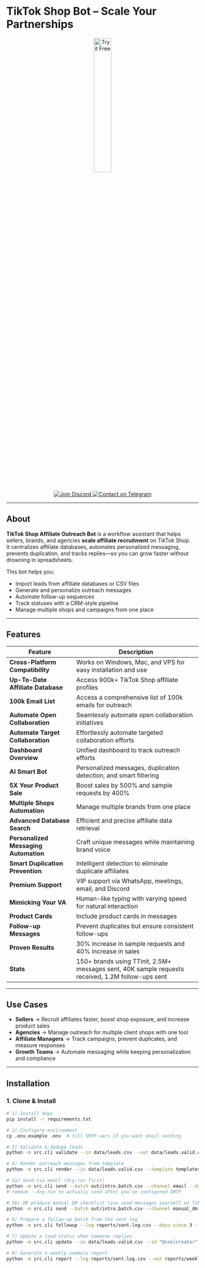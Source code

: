 #  TikTok Shop Bot – Scale Your Partnerships

<p align="center"> <a href="https://github.com/yourusername/facebook-bot"> <img src="https://img.shields.io/badge/Try%20It%20Free-1E90FF?style=for-the-badge&logo=fire&logoColor=white" alt="Try it Free" width="30%"> </a> </p>

<p align="center">
  <a href="https://discord.gg/vBu9huKBvy">
    <img src="https://img.shields.io/badge/Join-Discord-5865F2?logo=discord" alt="Join Discord">
  </a>
  <a href="https://t.me/devpilot1">
    <img src="https://img.shields.io/badge/Contact-Telegram-2CA5E0?logo=telegram" alt="Contact on Telegram">
  </a>
</p>

---

##  About

**TikTok Shop Affiliate Outreach Bot** is a workflow assistant that helps sellers, brands, and agencies **scale affiliate recruitment** on TikTok Shop.  
It centralizes affiliate databases, automates personalized messaging, prevents duplication, and tracks replies—so you can grow faster without drowning in spreadsheets.

This bot helps you:  
- Import leads from affiliate databases or CSV files  
- Generate and personalize outreach messages  
- Automate follow-up sequences  
- Track statuses with a CRM-style pipeline  
- Manage multiple shops and campaigns from one place  

---

##  Features

| Feature                     | Description |
|------------------------------|-------------|
| **Cross-Platform Compatibility** | Works on Windows, Mac, and VPS for easy installation and use |
| **Up-To-Date Affiliate Database** | Access 900k+ TikTok Shop affiliate profiles |
| **100k Email List**         | Access a comprehensive list of 100k emails for outreach |
| **Automate Open Collaboration** | Seamlessly automate open collaboration initiatives |
| **Automate Target Collaboration** | Effortlessly automate targeted collaboration efforts |
| **Dashboard Overview**      | Unified dashboard to track outreach efforts |
| **AI Smart Bot**            | Personalized messages, duplication detection, and smart filtering |
| **5X Your Product Sale**    | Boost sales by 500% and sample requests by 400% |
| **Multiple Shops Automation** | Manage multiple brands from one place |
| **Advanced Database Search** | Efficient and precise affiliate data retrieval |
| **Personalized Messaging Automation** | Craft unique messages while maintaining brand voice |
| **Smart Duplication Prevention** | Intelligent detection to eliminate duplicate affiliates |
| **Premium Support**         | VIP support via WhatsApp, meetings, email, and Discord |
| **Mimicking Your VA**       | Human-like typing with varying speed for natural interaction |
| **Product Cards**           | Include product cards in messages |
| **Follow-up Messages**      | Prevent duplicates but ensure consistent follow-ups |
| **Proven Results**          | 30% increase in sample requests and 40% increase in sales |
| **Stats**                   | 150+ brands using TTinit, 2.5M+ messages sent, 40K sample requests received, 1.2M follow-ups sent |

---

##  Use Cases

- **Sellers** → Recruit affiliates faster, boost shop exposure, and increase product sales  
- **Agencies** → Manage outreach for multiple client shops with one tool  
- **Affiliate Managers** → Track campaigns, prevent duplicates, and measure responses  
- **Growth Teams** → Automate messaging while keeping personalization and compliance  

---

##  Installation

### 1. Clone & Install
```bash
# 1) Install deps
pip install -r requirements.txt

# 2) Configure environment
cp .env.example .env  # fill SMTP vars if you want email sending

# 3) Validate & dedupe leads
python -m src.cli validate --in data/leads.csv --out data/leads.valid.csv

# 4) Render outreach messages from template
python -m src.cli render --in data/leads.valid.csv --template templates/intro_email.md --out out/intro.batch.csv

# 5a) Send via email (dry-run first)
python -m src.cli send --batch out/intro.batch.csv --channel email --dry-run
# remove --dry-run to actually send after you’ve configured SMTP

# 5b) OR produce manual DM checklist (you send messages yourself on TikTok)
python -m src.cli send --batch out/intro.batch.csv --channel manual_dm --out out/dm_checklist.csv

# 6) Prepare a follow-up batch from the sent log
python -m src.cli followup --log reports/sent.log.csv --days-since 3 --template templates/followup_email.md --out out/followup.batch.csv

# 7) Update a lead status when someone replies
python -m src.cli update --in data/leads.valid.csv --id "@coolcreator" --status replied --notes "Wants product sample"

# 8) Generate a weekly summary report
python -m src.cli report --log reports/sent.log.csv --out reports/weekly_summary.csv

